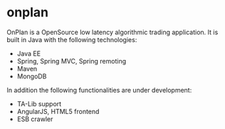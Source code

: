# onplan
OnPlan is a OpenSource low latency algorithmic trading application. It is built in Java with the following technologies:
- Java EE
- Spring, Spring MVC, Spring remoting
- Maven
- MongoDB

In addition the following functionalities are under development:
- TA-Lib support 
- AngularJS, HTML5 frontend
- ESB crawler
